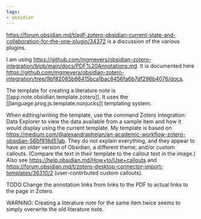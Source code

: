 ```yaml
---
tags:
- obsidian
---
```


https://forum.obsidian.md/t/pdf-zotero-obsidian-current-state-and-collaboration-for-the-one-plugin/34372 is a discussion of the various plugins.

I am using https://github.com/mgmeyers/obsidian-zotero-integration/blob/main/docs/PDF%20Annotations.md. It is documented here https://github.com/mgmeyers/obsidian-zotero-integration/tree/9bf82085b66415bca1bac8456fa6b7df296b4076/docs.

The template for creating a literature note is [[app.note.obsidian.template.zotero]]. It uses the [[language.prog.js.template.nunjucks]] templating system.

When editing/writing the template, use the command Zotero Integration: Data Explorer to view the data available from a sample item and how it would display using the current template. My template is based on https://medium.com/@alexandraphelan/an-academic-workflow-zotero-obsidian-56bf918d51ab. They do not explain everything, and they appear to have an older version of Obsidian, a different theme, and/or custom callouts. (Compare the text in their template to the callout text in the image.) Also see https://help.obsidian.md/How+to/Use+callouts and https://forum.obsidian.md/t/zotero-desktop-connector-import-templates/36310/2 (user-contirbuted custom callouts).

TODO Change the annotation links from links to the PDF to actual links to the page in Zotero.

WARNING: Creating a literature note for the same item twice seems to simply overwrite the old literature note.